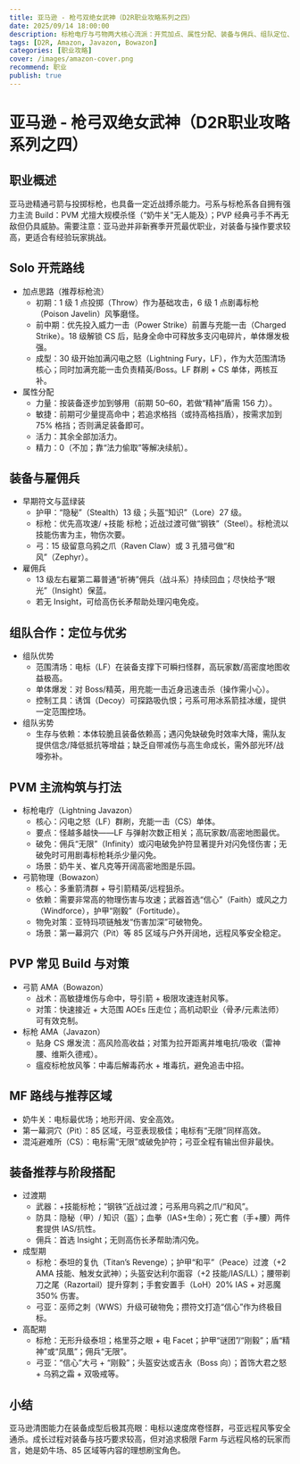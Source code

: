 ```yaml
---
title: 亚马逊 - 枪弓双绝女武神（D2R职业攻略系列之四）
date: 2025/09/14 18:00:00
description: 标枪电疗与弓物两大核心流派：开荒加点、属性分配、装备与佣兵、组队定位、PVM/PVP打法、MF路线与阶段装备配置。
tags: [D2R, Amazon, Javazon, Bowazon]
categories: [职业攻略]
cover: /images/amazon-cover.png
recommend: 职业
publish: true
---
```


# 亚马逊 - 枪弓双绝女武神（D2R职业攻略系列之四）

## 职业概述

亚马逊精通弓箭与投掷标枪，也具备一定近战搏杀能力。弓系与标枪系各自拥有强力主流 Build：PVM 尤擅大规模杀怪（“奶牛关”无人能及）；PVP 经典弓手不再无敌但仍具威胁。需要注意：亚马逊并非新赛季开荒最优职业，对装备与操作要求较高，更适合有经验玩家挑战。

## Solo 开荒路线

- 加点思路（推荐标枪流）
  - 初期：1 级 1 点投掷（Throw）作为基础攻击，6 级 1 点剧毒标枪（Poison Javelin）风筝磨怪。
  - 前中期：优先投入威力一击（Power Strike）前置与充能一击（Charged Strike）。18 级解锁 CS 后，贴身全命中可释放多支闪电碎片，单体爆发极强。
  - 成型：30 级开始加满闪电之怒（Lightning Fury，LF），作为大范围清场核心；同时加满充能一击负责精英/Boss。LF 群刷 + CS 单体，两核互补。
- 属性分配
  - 力量：按装备逐步加到够用（前期 50–60，若做“精神”盾需 156 力）。
  - 敏捷：前期可少量提高命中；若追求格挡（或持高格挡盾），按需求加到 75% 格挡；否则满足装备即可。
  - 活力：其余全部加活力。
  - 精力：0（不加；靠“法力偷取”等解决续航）。

## 装备与雇佣兵

- 早期符文与蓝绿装
  - 护甲：“隐秘”（Stealth）13 级；头盔“知识”（Lore）27 级。
  - 标枪：优先高攻速/ +技能 标枪；近战过渡可做“钢铁”（Steel）。标枪流以技能伤害为主，物伤次要。
  - 弓：15 级留意乌鸦之爪（Raven Claw）或 3 孔猎弓做“和风”（Zephyr）。
- 雇佣兵
  - 13 级左右雇第二幕普通“祈祷”佣兵（战斗系）持续回血；尽快给予“眼光”（Insight）保蓝。
  - 若无 Insight，可给高伤长矛帮助处理闪电免疫。

## 组队合作：定位与优劣

- 组队优势
  - 范围清场：电标（LF）在装备支撑下可瞬扫怪群，高玩家数/高密度地图收益极高。
  - 单体爆发：对 Boss/精英，用充能一击近身迅速击杀（操作需小心）。
  - 控制工具：诱饵（Decoy）可探路吸仇恨；弓系可用冰系箭挂冰缓，提供一定范围控场。
- 组队劣势
  - 生存与依赖：本体较脆且装备依赖高；遇闪免缺破免时效率大降，需队友提供信念/降低抵抗等增益；缺乏自带减伤与高生命成长，需外部光环/战嚎弥补。

## PVM 主流构筑与打法

- 标枪电疗（Lightning Javazon）
  - 核心：闪电之怒（LF）群刷，充能一击（CS）单体。
  - 要点：怪越多越快——LF 与弹射次数正相关；高玩家数/高密地图最优。
  - 破免：佣兵“无限”（Infinity）或闪电破免护符显著提升对闪免怪伤害；无破免时可用剧毒标枪耗杀少量闪免。
  - 场景：奶牛关、崔凡克等开阔高密地图是乐园。
- 弓箭物理（Bowazon）
  - 核心：多重箭清群 + 导引箭精英/远程狙杀。
  - 依赖：需要非常高的物理伤害与攻速；武器首选“信心”（Faith）或风之力（Windforce），护甲“刚毅”（Fortitude）。
  - 物免对策：亚特玛项链触发“伤害加深”可破物免。
  - 场景：第一幕洞穴（Pit）等 85 区域与户外开阔地，远程风筝安全稳定。

## PVP 常见 Build 与对策

- 弓箭 AMA（Bowazon）
  - 战术：高敏捷堆伤与命中，导引箭 + 极限攻速连射风筝。
  - 对策：快速接近 + 大范围 AOEs 压走位；高机动职业（骨矛/元素法师）可有效克制。
- 标枪 AMA（Javazon）
  - 贴身 CS 爆发流：高风险高收益；对策为拉开距离并堆电抗/吸收（雷神腰、维斯久德戒）。
  - 瘟疫标枪放风筝：中毒后解毒药水 + 堆毒抗，避免追击中招。

## MF 路线与推荐区域

- 奶牛关：电标最优场；地形开阔、安全高效。
- 第一幕洞穴（Pit）：85 区域，弓亚表现极佳；电标有“无限”同样高效。
- 混沌避难所（CS）：电标需“无限”或破免护符；弓亚全程有输出但非最快。

## 装备推荐与阶段搭配

- 过渡期
  - 武器：+技能标枪；“钢铁”近战过渡；弓系用乌鸦之爪/“和风”。
  - 防具：隐秘（甲）/ 知识（盔）；血拳（IAS+生命）；死亡套（手+腰）两件套提供 IAS/抗性。
  - 佣兵：首选 Insight；无则高伤长矛帮助清闪免。
- 成型期
  - 标枪：泰坦的复仇（Titan’s Revenge）；护甲“和平”（Peace）过渡（+2 AMA 技能、触发女武神）；头盔安达利尔面容（+2 技能/IAS/LL）；腰带剃刀之尾（Razortail）提升穿刺；手套安置手（LoH）20% IAS + 对恶魔 350% 伤害。
  - 弓亚：巫师之刺（WWS）升级可破物免；攒符文打造“信心”作为终极目标。
- 高配期
  - 标枪：无形升级泰坦；格里芬之眼 + 电 Facet；护甲“谜团”/“刚毅”；盾“精神”或“凤凰”；佣兵“无限”。
  - 弓亚：“信心”大弓 + “刚毅”；头盔安达或吉永（Boss 向）；首饰大君之怒 + 乌鸦之霜 + 双吸戒等。

## 小结

亚马逊清图能力在装备成型后极其亮眼：电标以速度席卷怪群，弓亚远程风筝安全通杀。成长过程对装备与技巧要求较高，但对追求极限 Farm 与远程风格的玩家而言，她是奶牛场、85 区域等内容的理想刷宝角色。
